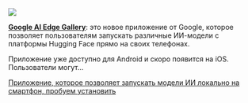 <!--2025-06-01 11:06:04-->
<div class="yb">
  <div class="rss habr"><img src="https://habrastorage.org/getpro/habr/upload_files/816/e62/db2/816e62db229c310ccc42b6b6f79caccb.jpg" /><p><strong><a href="https://github.com/google-ai-edge/gallery" rel="noopener noreferrer nofollow">Google AI Edge Gallery</a></strong>: это новое приложение от Google, которое позволяет пользователям запускать различные ИИ-модели с платформы Hugging Face прямо на своих телефонах.  </p><p>Приложение уже доступно для Android и скоро появится на iOS. Пользователи могут... <p class="titl"><a href="https://habr.com/ru/news/914682/?utm_source=habrahabr&utm_medium=rss&utm_campaign=914682">Приложение, которое позволяет запускать модели ИИ локально на смартфон, пробуем установить</a></p></div>
</div>
